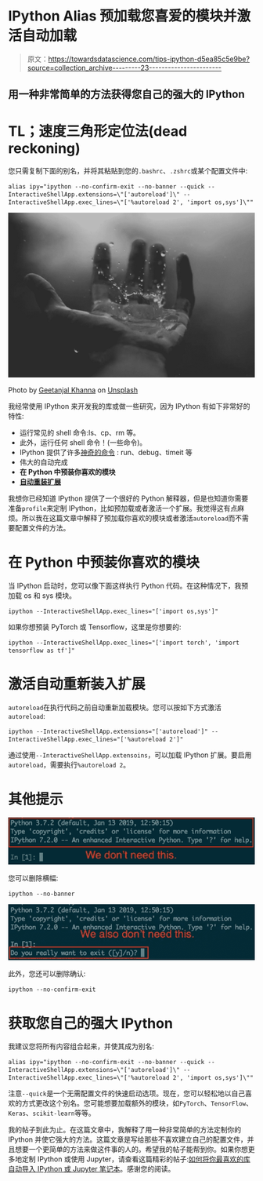 # IPython Alias 预加载您喜爱的模块并激活自动加载

> 原文：<https://towardsdatascience.com/tips-ipython-d5ea85c5e9be?source=collection_archive---------23----------------------->

## 用一种非常简单的方法获得您自己的强大的 IPython

# TL；速度三角形定位法(dead reckoning)

您只需复制下面的别名，并将其粘贴到您的`.bashrc`、`.zshrc`或某个配置文件中:

```
alias ipy="ipython --no-confirm-exit --no-banner --quick --InteractiveShellApp.extensions=\"['autoreload']\" --InteractiveShellApp.exec_lines=\"['%autoreload 2', 'import os,sys']\""
```

![](img/cc69e4d2381c6b079a5e3443eaa57d06.png)

Photo by [Geetanjal Khanna](https://unsplash.com/photos/8CwoHpZe3qE?utm_source=unsplash&utm_medium=referral&utm_content=creditCopyText) on [Unsplash](https://unsplash.com/?utm_source=unsplash&utm_medium=referral&utm_content=creditCopyText)

我经常使用 IPython 来开发我的库或做一些研究，因为 IPython 有如下非常好的特性:

*   运行常见的 shell 命令:ls、cp、rm 等。
*   此外，运行任何 shell 命令！(一些命令)。
*   IPython 提供了许多[神奇的命令](https://ipython.readthedocs.io/en/stable/interactive/magics.html#built-in-magic-commands) : run、debug、timeit 等
*   伟大的自动完成
*   **在 Python 中预装你喜欢的模块**
*   [**自动重装扩展**](https://ipython.readthedocs.io/en/stable/config/extensions/autoreload.html#autoreload)

我想你已经知道 IPython 提供了一个很好的 Python 解释器，但是也知道你需要准备`profile`来定制 IPython，比如预加载或者激活一个扩展。我觉得这有点麻烦。所以我在这篇文章中解释了预加载你喜欢的模块或者激活`autoreload`而不需要配置文件的方法。

# 在 Python 中预装你喜欢的模块

当 IPython 启动时，您可以像下面这样执行 Python 代码。在这种情况下，我预加载 os 和 sys 模块。

```
ipython --InteractiveShellApp.exec_lines="['import os,sys']"
```

如果你想预装 PyTorch 或 Tensorflow，这里是你想要的:

```
ipython --InteractiveShellApp.exec_lines="['import torch', 'import tensorflow as tf']"
```

# 激活自动重新装入扩展

`autoreload`在执行代码之前自动重新加载模块。您可以按如下方式激活`autoreload`:

```
ipython --InteractiveShellApp.extensions="['autoreload']" --InteractiveShellApp.exec_lines="['%autoreload 2']"
```

通过使用`--InteractiveShellApp.extensoins`，可以加载 IPython 扩展。要启用`autoreload`，需要执行`%autoreload 2`。

# 其他提示

![](img/5c284baa5a1892f1d4df290421f39b5d.png)

您可以删除横幅:

```
ipython --no-banner
```

![](img/88f1e571332fff76c21104b01074426c.png)

此外，您还可以删除确认:

```
ipython --no-confirm-exit
```

# 获取您自己的强大 IPython

我建议您将所有内容组合起来，并使其成为别名:

```
alias ipy="ipython --no-confirm-exit --no-banner --quick --InteractiveShellApp.extensions=\"['autoreload']\" --InteractiveShellApp.exec_lines=\"['%autoreload 2', 'import os,sys']\""
```

注意`--quick`是一个无需配置文件的快速启动选项。现在，您可以轻松地以自己喜欢的方式更改这个别名。您可能想要加载额外的模块，如`PyTorch`、`TensorFlow`、`Keras`、`scikit-learn`等等。

我的帖子到此为止。在这篇文章中，我解释了用一种非常简单的方法定制你的 IPython 并使它强大的方法。这篇文章是写给那些不喜欢建立自己的配置文件，并且想要一个更简单的方法来做这件事的人的。希望我的帖子能帮到你。如果你想更多地定制 IPython 或使用 Jupyter，请查看这篇精彩的帖子:[如何将你最喜欢的库自动导入 IPython 或 Jupyter 笔记本](/how-to-automatically-import-your-favorite-libraries-into-ipython-or-a-jupyter-notebook-9c69d89aa343)。感谢您的阅读。